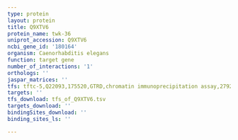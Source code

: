 ```yaml
---
type: protein
layout: protein
title: Q9XTV6
protein_name: twk-36
uniprot_accession: Q9XTV6
ncbi_gene_id: '180164'
organism: Caenorhabditis elegans
function: target gene
number_of_interactions: '1'
orthologs: ''
jaspar_matrices: ''
tfs: tftc-5,Q22093,175520,GTRD,chromatin immunoprecipitation assay,27924024%5Buid%5D,No
targets: ''
tfs_download: tfs_of_Q9XTV6.tsv
targets_download: ''
bindingSites_download: ''
binding_sites_ls: ''

---
```

